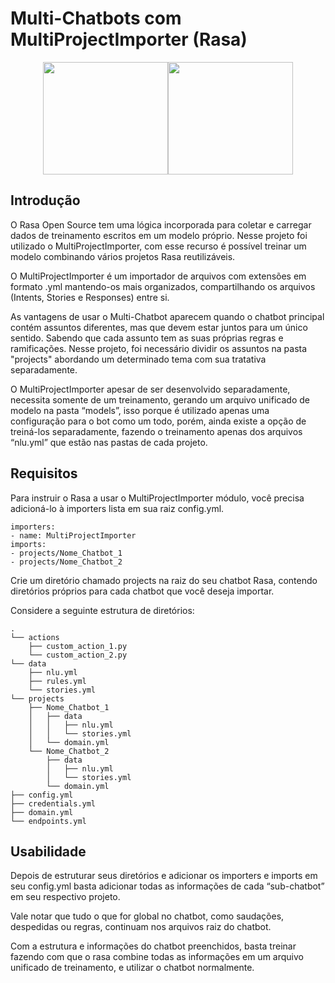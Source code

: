 # Multi-Chatbots com MultiProjectImporter (Rasa)

<div align="center"><img src = "https://liniribeiro.github.io/assets/posts/rasa/rasa-logo-canva.png" width="200" height="180"><img src = "https://image.freepik.com/vetores-gratis/conjunto-de-robos-bonitinho_74855-6353.jpg" width="200" height="180">
</div>

## Introdução
O Rasa Open Source tem uma lógica incorporada para coletar e carregar dados de treinamento escritos em um modelo próprio. Nesse projeto foi utilizado o MultiProjectImporter, com esse recurso é possível treinar um modelo combinando vários projetos Rasa reutilizáveis.

O MultiProjectImporter é um importador de arquivos com extensões em formato .yml mantendo-os mais organizados, compartilhando os arquivos (Intents, Stories e Responses) entre si.

As vantagens de usar o Multi-Chatbot aparecem quando o chatbot principal contém assuntos diferentes, mas que devem estar juntos para um único sentido. Sabendo que cada assunto tem as suas próprias regras e ramificações. Nesse projeto, foi necessário dividir os assuntos na pasta "projects" abordando um determinado tema com sua tratativa separadamente.

O MultiProjectImporter apesar de ser desenvolvido separadamente, necessita somente de um treinamento, gerando um arquivo unificado de modelo na pasta “models”, isso porque é utilizado apenas uma configuração para o bot como um todo, porém, ainda existe a opção de treiná-los separadamente, fazendo o treinamento apenas dos arquivos “nlu.yml” que estão nas pastas de cada projeto.

## Requisitos
Para instruir o Rasa a usar o MultiProjectImporter módulo, você precisa adicioná-lo à importers lista em sua raiz config.yml.

```  
importers:
- name: MultiProjectImporter
imports:
- projects/Nome_Chatbot_1
- projects/Nome_Chatbot_2
```
Crie um diretório chamado projects na raiz do seu chatbot Rasa, contendo diretórios próprios para cada chatbot que você deseja importar.

Considere a seguinte estrutura de diretórios:

```
.
└── actions
    ├── custom_action_1.py
    └── custom_action_2.py
└── data
    ├── nlu.yml
    ├── rules.yml
    └── stories.yml
└── projects
    ├── Nome_Chatbot_1
    │   ├── data
    │   │   ├── nlu.yml
    │   │   └── stories.yml
    │   └── domain.yml
    └── Nome_Chatbot_2
        ├── data
        │   ├── nlu.yml
        │   └── stories.yml
        └── domain.yml
├── config.yml
├── credentials.yml
├── domain.yml
└── endpoints.yml
```
## Usabilidade
Depois de estruturar seus diretórios e adicionar os importers e imports em seu config.yml basta adicionar todas as informações de cada “sub-chatbot” em seu respectivo projeto.

Vale notar que tudo o que for global no chatbot, como saudações, despedidas ou regras, continuam nos arquivos raiz do chatbot.

Com a estrutura e informações do chatbot preenchidos, basta treinar fazendo com que o rasa combine todas as informações em um arquivo unificado de treinamento, e utilizar o chatbot normalmente.